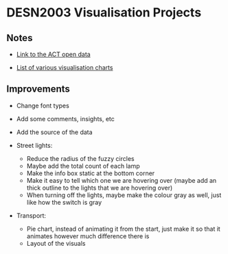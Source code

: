 # DESN2003 Visualisation Projects

## Notes

* [Link to the ACT open data](https://www.data.act.gov.au)

* [List of various visualisation charts](https://datavizcatalogue.com/)

## Improvements

* Change font types
* Add some comments, insights, etc
* Add the source of the data

* Street lights:
  * Reduce the radius of the fuzzy circles
  * Maybe add the total count of each lamp
  * Make the info box static at the bottom corner
  * Make it easy to tell which one we are hovering over (maybe add an thick outline to the lights that we are hovering over)
  * When turning off the lights, maybe make the colour gray as well, just like how the switch is gray

* Transport:
  * Pie chart, instead of animating it from the start, just make it so that it animates however much difference there is
  * Layout of the visuals
